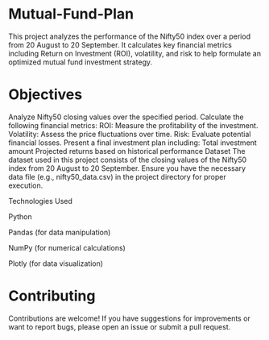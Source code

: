 # Mutual-Fund-Plan
This project analyzes the performance of the Nifty50 index over a period from 20 August to 20 September. It calculates key financial metrics including Return on Investment (ROI), volatility, and risk to help formulate an optimized mutual fund investment strategy.


# Objectives

Analyze Nifty50 closing values over the specified period.
Calculate the following financial metrics:
ROI: Measure the profitability of the investment.
Volatility: Assess the price fluctuations over time.
Risk: Evaluate potential financial losses.
Present a final investment plan including:
Total investment amount
Projected returns based on historical performance
Dataset
The dataset used in this project consists of the closing values of the Nifty50 index from 20 August to 20 September. Ensure you have the necessary data file (e.g., nifty50_data.csv) in the project directory for proper execution.

Technologies Used

Python

Pandas (for data manipulation)

NumPy (for numerical calculations)

Plotly (for data visualization)

# Contributing
Contributions are welcome! If you have suggestions for improvements or want to report bugs, please open an issue or submit a pull request.
